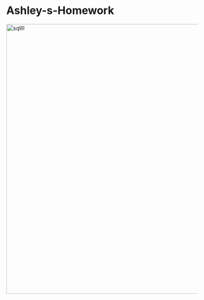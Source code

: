 # Ashley-s-Homework
<img width="712" alt="sqllll" src="https://user-images.githubusercontent.com/96327787/148696584-a1083f67-6c2b-446a-943c-4e2fc66eb45b.PNG">
